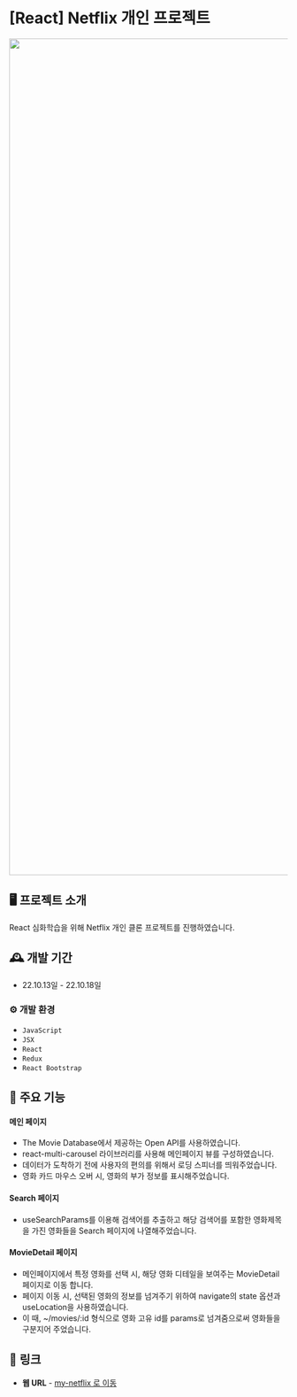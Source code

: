 # [React] Netflix 개인 프로젝트

<p align="center">
  <img width="1512" alt="Screen Shot 2022-10-28 at 4 15 52 PM" src="https://user-images.githubusercontent.com/101104214/198829494-5a9773f3-0ab9-4958-b74b-685c2dec8f9a.png">
</p>

## 🖥️ 프로젝트 소개
React 심화학습을 위해 Netflix 개인 클론 프로젝트를 진행하였습니다.
<br>

## 🕰️ 개발 기간
* 22.10.13일 - 22.10.18일

### ⚙️ 개발 환경
- `JavaScript`
- `JSX`
- `React`
- `Redux`
- `React Bootstrap`

## 📌 주요 기능

#### 메인 페이지 
- The Movie Database에서 제공하는 Open API를 사용하였습니다.
- react-multi-carousel 라이브러리를 사용해 메인페이지 뷰를 구성하였습니다.
- 데이터가 도착하기 전에 사용자의 편의를 위해서 로딩 스피너를 띄워주었습니다.
- 영화 카드 마우스 오버 시, 영화의 부가 정보를 표시해주었습니다.

#### Search 페이지
- useSearchParams를 이용해 검색어를 추출하고 해당 검색어를 포함한 영화제목을 가진 영화들을 Search 페이지에 나열해주었습니다.

#### MovieDetail 페이지 
- 메인페이지에서 특정 영화를 선택 시, 해당 영화 디테일을 보여주는 MovieDetail 페이지로 이동 합니다. 
- 페이지 이동 시, 선택된 영화의 정보를 넘겨주기 위하여 navigate의 state 옵션과 useLocation을 사용하였습니다.
- 이 때, ~/movies/:id 형식으로 영화 고유 id를 params로 넘겨줌으로써 영화들을 구분지어 주었습니다.

## 🔗 링크
- **웹 URL** - <a href="http://my-netflix.s3-website.ap-northeast-2.amazonaws.com/">my-netflix 로 이동</a>
